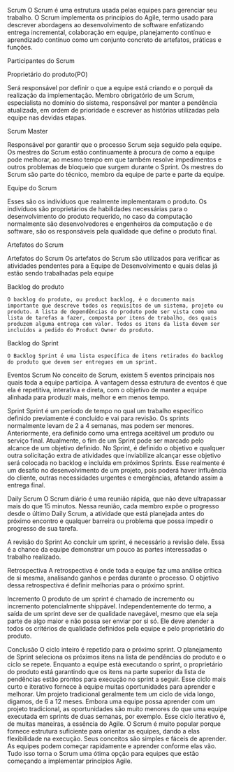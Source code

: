 Scrum
O Scrum é uma estrutura usada pelas equipes para gerenciar seu trabalho. O Scrum implementa os princípios do Agile,  termo usado para descrever abordagens ao desenvolvimento de software enfatizando entrega incremental, colaboração em equipe, planejamento contínuo e aprendizado contínuo como um conjunto concreto de artefatos, práticas e funções.


Participantes do Scrum

Proprietário do produto(PO)

Será responsável por definir o que a equipe está criando e o porquê da realização da implementação. Membro obrigatório de um Scrum, especialista no domínio do sistema, responsável por manter a pendência atualizada, em ordem de prioridade e escrever as histórias utilizadas pela equipe nas devidas etapas.

Scrum Master

Responsável por garantir que o processo Scrum seja seguido pela equipe. Os mestres do Scrum estão continuamente à procura de como a equipe pode melhorar, ao mesmo tempo em que também resolve impedimentos e outros problemas de bloqueio que surgem durante o Sprint. Os mestres do Scrum são parte do técnico, membro da equipe de parte e parte da equipe.

Equipe do Scrum

Esses são os indivíduos que realmente implementaram o produto. Os indivíduos são proprietários de habilidades necessárias para o desenvolvimento do produto requerido, no caso da computação normalmente são desenvolvedores e engenheiros da computação e de software, são os responsáveis pela qualidade que define o produto final.

Artefatos do Scrum

Artefatos do Scrum Os artefatos do Scrum são utilizados para verificar as atividades pendentes para a Equipe de Desenvolvimento e quais delas já estão sendo trabalhadas pela equipe

 
 
Backlog do produto

	O backlog do produto, ou product backlog, é o documento mais importante que descreve todos os requisitos de um sistema, projeto ou produto. A lista de dependências do produto pode ser vista como uma lista de tarefas a fazer, composta por itens de trabalho, dos quais produzem alguma entrega com valor. Todos os itens da lista devem ser incluídos a pedido do Product Owner do produto.

Backlog do Sprint

	O Backlog Sprint é uma lista específica de itens retirados do backlog do produto que devem ser entregues em um sprint.

Eventos Scrum
No conceito de Scrum, existem 5 eventos principais nos quais toda a equipe participa. A vantagem dessa estrutura de eventos é que ela é repetitiva, interativa e direta, com o objetivo de manter a equipe alinhada para produzir mais, melhor e em menos tempo.

Sprint
Sprint é um período de tempo no qual um trabalho específico definido previamente é concluído e vai para revisão. Os sprints normalmente levam de 2 a 4 semanas, mas podem ser menores. Anteriormente, era definido como uma entrega aceitável um produto ou serviço final. Atualmente, o fim de um Sprint pode ser marcado pelo alcance de um objetivo definido. No Sprint, é definido o objetivo e qualquer outra solicitação extra de atividades que inviabilize alcançar esse objetivo será colocada no backlog e incluída em próximos Sprints. Esse realmente é um desafio no desenvolvimento de um projeto, pois poderá haver influência do cliente, outras necessidades urgentes e emergências, afetando assim a entrega final.

 
 
Daily Scrum
O Scrum diário é uma reunião rápida, que não deve ultrapassar mais do que 15 minutos. Nessa reunião, cada membro expõe o progresso desde o último Daily Scrum, a atividade que está planejada antes do próximo encontro e qualquer barreira ou problema que possa impedir o progresso de sua tarefa.

A revisão do Sprint
Ao concluir um sprint, é necessário a revisão dele. Essa é a chance da equipe demonstrar um pouco às partes interessadas o trabalho realizado.

Retrospectiva
A retrospectiva é onde toda a equipe faz uma análise crítica de si mesma, analisando ganhos e perdas durante o processo. O objetivo dessa retrospectiva é definir melhorias para o próximo sprint.

Incremento
	O produto de um sprint é chamado de incremento ou incremento potencialmente shippável. Independentemente do termo, a saída de um sprint deve ser de qualidade navegável, mesmo que ela seja parte de algo maior e não possa ser enviar por si só. Ele deve atender a todos os critérios de qualidade definidos pela equipe e pelo proprietário do produto.

Conclusão
	O ciclo inteiro é repetido para o próximo sprint. O planejamento de Sprint seleciona os próximos itens na lista de pendências do produto e o ciclo se repete. Enquanto a equipe está executando o sprint, o proprietário do produto está garantindo que os itens na parte superior da lista de pendências estão prontos para execução no sprint a seguir.
Esse ciclo mais curto e iterativo fornece à equipe muitas oportunidades para aprender e melhorar. Um projeto tradicional geralmente tem um ciclo de vida longo, digamos, de 6 a 12 meses. Embora uma equipe possa aprender com um projeto tradicional, as oportunidades são muito menores do que uma equipe executada em sprints de duas semanas, por exemplo.
Esse ciclo iterativo é, de muitas maneiras, a essência do Agile.
O Scrum é muito popular porque fornece estrutura suficiente para orientar as equipes, dando a elas flexibilidade na execução. Seus conceitos são simples e fáceis de aprender. As equipes podem começar rapidamente e aprender conforme elas vão. Tudo isso torna o Scrum uma ótima opção para equipes que estão começando a implementar princípios Agile.



